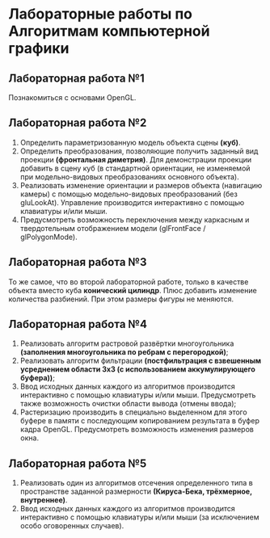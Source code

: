 # Лабораторные работы по Алгоритмам компьютерной графики

## Лабораторная работа №1

Познакомиться с основами OpenGL.

## Лабораторная работа №2

1. Определить параметризованную модель объекта сцены **(куб)**.
2. Определить преобразования, позволяющие получить заданный вид проекции **(фронтальная диметрия)**. Для демонстрации проекции добавить в сцену куб (в стандартной ориентации, не изменяемой при модельно-видовых преобразованиях основного объекта).
3. Реализовать изменение ориентации и размеров объекта (навигацию камеры) с помощью модельно-видовых преобразований (без gluLookAt). Управление производится интерактивно с помощью клавиатуры и/или мыши.
4. Предусмотреть возможность переключения между каркасным и твердотельным отображением модели (glFrontFace / glPolygonMode).

## Лабораторная работа №3

То же самое, что во второй лабораторной работе, только в качестве объекта вместо куба **конический цилиндр**. Плюс добавить изменение количества разбиений. При этом размеры фигуры не меняются.

## Лабораторная работа №4

1. Реализовать алгоритм растровой развёртки многоугольника **(заполнения многоугольника по ребрам с перегородкой)**;
2. Реализовать алгоритм фильтрации **(постфильтрация с взвешенным усреднением области 3х3 (с использованием аккумулирующего буфера))**;
3. Ввод исходных данных каждого из алгоритмов производится интерактивно с помощью клавиатуры и/или мыши. Предусмотреть также возможность очистки области вывода (отмены ввода);
4. Растеризацию производить в специально выделенном для этого буфере в памяти с последующим копированием результата в буфер кадра OpenGL. Предусмотреть возможность изменения размеров окна.

## Лабораторная работа №5

1. Реализовать один из алгоритмов отсечения определенного типа в пространстве заданной размерности **(Кируса-Бека, трёхмерное, внутреннее)**.
2. Ввод исходных данных каждого из алгоритмов производится интерактивно с помощью клавиатуры и/или мыши (за исключением особо оговоренных случаев).
